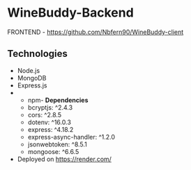 # WineBuddy-Backend

FRONTEND - https://github.com/Nbfern90/WineBuddy-client

## Technologies

- Node.js
- MongoDB
- Express.js
- - npm-
    **Dependencies**
  - bcryptjs: ^2.4.3
  - cors: ^2.8.5
  - dotenv: ^16.0.3
  - express: ^4.18.2
  - express-async-handler: ^1.2.0
  - jsonwebtoken: ^8.5.1
  - mongoose: ^6.6.5
- Deployed on https://render.com/
